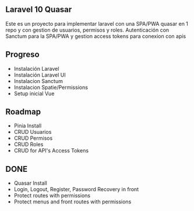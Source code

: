 ## Laravel 10 Quasar

Este es un proyecto para implementar laravel con una SPA/PWA quasar en 1 repo y con gestion de usuarios, permisos y roles.
Autenticación con Sanctum para la SPA/PWA y gestion access tokens para conexion con apis

## Progreso

-   Instalación Laravel
-   Instalación Laravel UI
-   Instalacion Sanctum
-   Instalacion Spatie/Permissions
-   Setup inicial Vue

## Roadmap

-   Pinia Install
-   CRUD Usuarios
-   CRUD Permisos
-   CRUD Roles
-   CRUD for API's Access Tokens

## DONE

-   Quasar Install
-   Login, Logout, Register, Password Recovery in front
-   Protect routes with permissions
-   Protect menus and front routes with permissions
